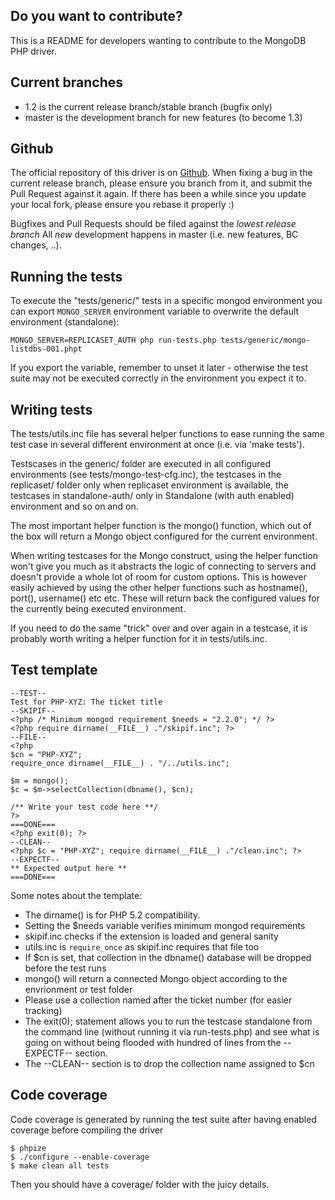 ## Do you want to contribute?

This is a README for developers wanting to contribute to the MongoDB PHP
driver.


## Current branches

* 1.2 is the current release branch/stable branch (bugfix only)
* master is the development branch for new features (to become 1.3)


## Github

The official repository of this driver is on
[Github](http://www.github.com/mongodb/mongo-php-driver/).  When fixing a bug
in the current release branch, please ensure you branch from it, and submit the
Pull Request against it again.  If there has been a while since you update your
local fork, please ensure you rebase it properly :)

Bugfixes and Pull Requests should be filed against the *lowest release branch*
All *new* development happens in master (i.e. new features, BC changes, ..).


## Running the tests

To execute the "tests/generic/" tests in a specific mongod environment you can
export `MONGO_SERVER` environment variable to overwrite the default environment
(standalone):

	MONGO_SERVER=REPLICASET_AUTH php run-tests.php tests/generic/mongo-listdbs-001.phpt

If you export the variable, remember to unset it later - otherwise the test
suite may not be executed correctly in the environment you expect it to.


## Writing tests

The tests/utils.inc file has several helper functions to ease running the same
test case in several different environment at once (i.e. via 'make tests').

Testscases in the generic/ folder are executed in all configured environments
(see tests/mongo-test-cfg.inc), the testcases in the replicaset/ folder only
when replicaset environment is available, the testcases in standalone-auth/
only in Standalone (with auth enabled) environment and so on and on.

The most important helper function is the mongo() function, which out of the
box will return a Mongo object configured for the current environment.

When writing testcases for the Mongo construct, using the helper function won't
give you much as it abstracts the logic of connecting to servers and doesn't
provide a whole lot of room for custom options.  This is however easily
achieved by using the other helper functions such as hostname(), port(),
username() etc etc. These will return back the configured values for the
currently being executed environment.

If you need to do the same "trick" over and over again in a testcase, it is
probably worth writing a helper function for it in tests/utils.inc.


## Test template
	--TEST--
	Test for PHP-XYZ: The ticket title
	--SKIPIF--
	<?php /* Minimum mongod requirement $needs = "2.2.0"; */ ?>
	<?php require dirname(__FILE__) ."/skipif.inc"; ?>
	--FILE--
	<?php
	$cn = "PHP-XYZ";
	require_once dirname(__FILE__) . "/../utils.inc";

	$m = mongo();
	$c = $m->selectCollection(dbname(), $cn);

	/** Write your test code here **/
	?>
	===DONE===
	<?php exit(0); ?>
	--CLEAN--
	<?php $c = "PHP-XYZ"; require dirname(__FILE__) ."/clean.inc"; ?>
	--EXPECTF--
	** Expected output here **
	===DONE===

Some notes about the template:

* The dirname() is for PHP 5.2 compatibility.
* Setting the $needs variable verifies minimum mongod requirements
* skipif.inc checks if the extension is loaded and general sanity
* utils.inc is `require_once` as skipif.inc requires that file too
* If $cn is set, that collection in the dbname() database will be dropped
  before the test runs
* mongo() will return a connected Mongo object according to the envrionment or test folder
* Please use a collection named after the ticket number (for easier tracking)
* The exit(0); statement allows you to run the testcase standalone from
  the command line (without running it via run-tests.php) and see what is going
  on without being flooded with hundred of lines from the --EXPECTF-- section.
* The --CLEAN-- section is to drop the collection name assigned to $cn


## Code coverage

Code coverage is generated by running the test suite after having enabled
coverage before compiling the driver

	$ phpize
	$ ./configure --enable-coverage
	$ make clean all tests

Then you should have a coverage/ folder with the juicy details.


